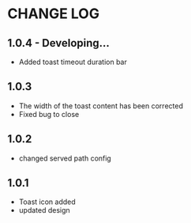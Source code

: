 # CHANGE LOG

## 1.0.4 - Developing...
* Added toast timeout duration bar


## 1.0.3
* The width of the toast content has been corrected
* Fixed bug to close

## 1.0.2
* changed served path config

## 1.0.1
* Toast icon added
* updated design